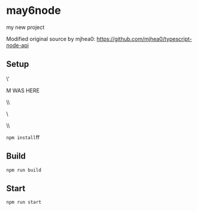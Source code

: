 # may6node

my new project

Modified original source by mjhea0: https://github.com/mjhea0/typescript-node-api

## Setup















































\\\'









M WAS HERE

















































\\\

































\\








\\\






























`npm install`ff












## Build







`npm run build`





## Start

`npm run start`


